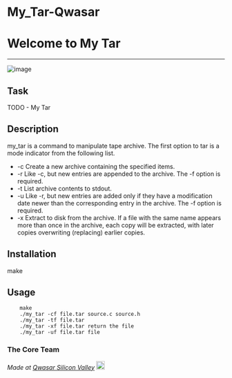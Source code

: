 # My_Tar-Qwasar
# Welcome to My Tar
***
![image](https://user-images.githubusercontent.com/96412090/193509705-0b71d6da-15c3-4245-8eed-ab631a42c647.png)


## Task

TODO - My Tar

## Description

my_tar is a command to manipulate tape archive. The first option to tar is a mode indicator from the following list.
- -c Create a new archive containing the specified items.
- -r Like -c, but new entries are appended to the archive. The -f option is required.
- -t List archive contents to stdout.
- -u Like -r, but new entries are added only if they have a modification date newer than the corresponding entry in the archive. The -f option is required.
- -x Extract to disk from the archive. If a file with the same name appears more than once in the archive, each copy will be extracted, with later copies overwriting (replacing) earlier copies.




## Installation

make

## Usage

```
    make
    ./my_tar -cf file.tar source.c source.h
    ./my_tar -tf file.tar
    ./my_tar -xf file.tar return the file
    ./my_tar -uf file.tar file

```

### The Core Team


<span><i>Made at <a href='https://qwasar.io'>Qwasar Silicon Valley</a></i></span>
<span><img alt='Qwasar Silicon Valley Logo' src='https://storage.googleapis.com/qwasar-public/qwasar-logo_50x50.png' width='20px'></span>
